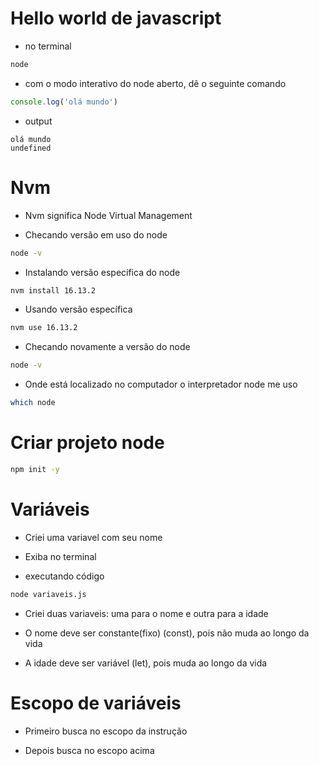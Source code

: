 # Hello world de javascript

- no terminal

```bash
node
```

- com o modo interativo do node aberto, dê o seguinte comando

```javascript
console.log('olá mundo')
```

- output

```text
olá mundo
undefined
```

# Nvm

- Nvm significa Node Virtual Management

- Checando versão em uso do node

```bash
node -v
```

- Instalando versão específica do node

```bash
nvm install 16.13.2
```

- Usando versão específica

```bash
nvm use 16.13.2
```

- Checando novamente a versão do node

```bash
node -v
```

- Onde está localizado no computador o interpretador node me uso

```bash
which node
```

# Criar projeto node

```bash
npm init -y
```

# Variáveis

- Criei uma variavel com seu nome

- Exiba no terminal

- executando código

```bash
node variaveis.js
```

- Criei duas variaveis: uma para o nome e outra para a idade

- O nome deve ser constante(fixo) (const), pois não muda ao longo da vida

- A idade deve ser variável (let), pois muda ao longo da vida

# Escopo de variáveis

- Primeiro busca no escopo da instrução

- Depois busca no escopo acima
